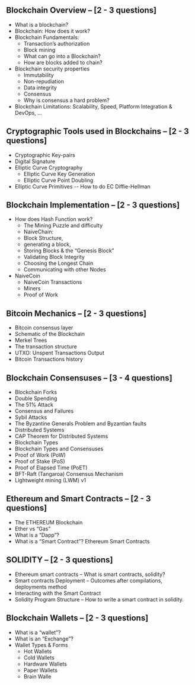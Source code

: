 ## Blockchain Overview – [2 - 3 questions]
- What is a blockchain?
- Blockchain: How does it work?
- Blockchain Fundamentals:
    - Transaction’s authorization
    - Block mining
    - What can go into a Blockchain?
    - How are blocks added to chain?
- Blockchain security properties
    - Immutability
    - Non-repudiation
    - Data integrity
    - Consensus
    - Why is consensus a hard problem?
- Blockchain Limitations: Scalability, Speed, Platform Integration & DevOps, ...

## Cryptographic Tools used in Blockchains – [2 - 3 questions]
- Cryptographic Key-pairs
- Digital Signature
- Elliptic Curve Cryptography
    - Elliptic Curve Key Generation
    - Elliptic Curve Point Doubling
- Elliptic Curve Primitives -- How to do EC Diffie-Hellman

## Blockchain Implementation – [2 - 3 questions]
- How does Hash Function work?
    - The Mining Puzzle and difficulty
    - NaiveChain:
    - Block Structure,
    - generating a block,
    - Storing Blocks & the “Genesis Block”
    - Validating Block Integrity
    - Choosing the Longest Chain
    - Communicating with other Nodes
- NaiveCoin
    - NaiveCoin Transactions
    - Miners
    - Proof of Work
## Bitcoin Mechanics – [2 - 3 questions]
- Bitcoin consensus layer
- Schematic of the Blockchain
- Merkel Trees
- The transaction structure
- UTXO: Unspent Transactions Output
- Bitcoin Transactions history

## Blockchain Consensuses – [3 - 4 questions]
- Blockchain Forks
- Double Spending
- The 51% Attack
- Consensus and Failures
- Sybil Attacks
- The Byzantine Generals Problem and Byzantian faults
- Distributed Systems
- CAP Theorem for Distributed Systems
- Blockchain Types
- Blockchain Types and Consensuses
- Proof of Work (PoW)
- Proof of Stake (PoS)
- Proof of Elapsed Time (PoET)
- BFT-Raft (Tangaroa) Consensus Mechanism
- Lightweight mining (LWM) v1

## Ethereum and Smart Contracts – [2 - 3 questions]
- The ETHEREUM Blockchain
- Ether vs “Gas”
- What is a “Dapp”?
- What is a “Smart Contract”? Ethereum Smart Contracts

## SOLIDITY – [2 - 3 questions]
- Ethereum smart contracts – What is smart contracts, solidity?
- Smart contracts Deployment – Outcomes after compilations, deployments method
- Interacting with the Smart Contract
- Solidity Program Structure – How to write a smart contract in solidity.

## Blockchain Wallets – [2 - 3 questions]
- What is a “wallet”?
- What is an “Exchange”?
- Wallet Types & Forms
    - Hot Wallets
    - Cold Wallets
    - Hardware Wallets
    - Paper Wallets
    - Brain Walle